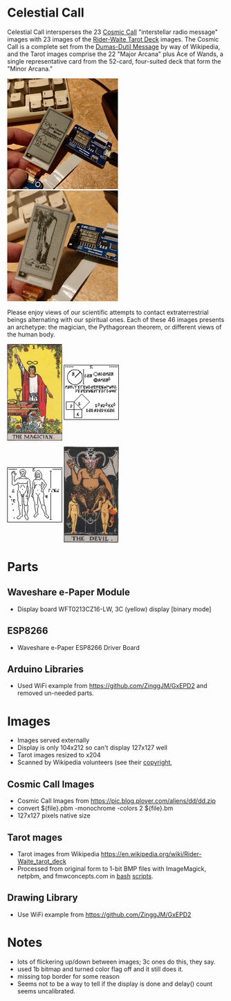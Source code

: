 # Celestial Call

Celestial Call intersperses the 23 [Cosmic Call](https://en.wikipedia.org/wiki/Cosmic_Call) "interstellar radio message" images with 23 images of the [Rider-Waite Tarot Deck](https://en.wikipedia.org/wiki/Rider-Waite_tarot_deck) images. The Cosmic Call is a complete set from the [Dumas-Dutil Message](http://www.plover.com/misc/Dumas-Dutil/messages.pdf) by way of Wikipedia, and the Tarot images comprise the 22 "Major Arcana" plus Ace of Wands, a single representative card from the 52-card, four-suited deck that form the "Minor Arcana."

![Cosmic Call, Pythagorean Theorem](doc/pythagoras-256.jpg) ![Rider-Waite Tarot Deck, The Hermit](doc/the-hermit-256.jpg)

Please enjoy views of our scientific attempts to contact extraterrestrial beings alternating with our spiritual ones.  Each of these 46 images presents an archetype: the magician, the Pythagorean theorem, or different views of the human body.

<p>
<img alt="Tarot Card, the Magician" title="Tarot Card, the Magician" src="images/tarot/RWS_Tarot_01_Magician.jpg" width="127px" valign="middle" />
<img alt="Cosmic Call Image, Pythagorean Theorem" title="Cosmic Call Image, Pythagorean Theorem" src="images/cosmic_call/p05.bmp" valign="middle" />
</p>

<p>
<img alt="Cosmic Call Image, Man and Woman" title="Cosmic Call Image, Man and Woman" src="images/cosmic_call/p15.bmp" width="127px" valign="middle"/>
<img alt="Tarot Card, the Devil, with man and Woman enslaved" title="Tarot Card, the Devil, with man and Woman enslaved" src="images/tarot/RWS_Tarot_15_Devil.jpg" width="127px" valign="middle"/>
</p>

# Parts
## Waveshare e-Paper Module
- Display board WFT0213CZ16-LW, 3C (yellow) display [binary mode]
## ESP8266
- Waveshare e-Paper ESP8266 Driver Board
## Arduino Libraries
- Used WiFi example from  https://github.com/ZinggJM/GxEPD2 and removed un-needed parts.

# Images
- Images served externally
- Display is only 104x212 so can't display 127x127 well
- Tarot images resized to x204
- Scanned by Wikipedia volunteers (see their [copyright](tarot/COPYRIGHT.txt),

## Cosmic Call Images
- Cosmic Call Images from https://pic.blog.plover.com/aliens/dd/dd.zip
- convert ${file}.pbm -monochrome -colors 2 ${file}.bm
- 127x127 pixels native size


## Tarot mages
- Tarot images from Wikipedia https://en.wikipedia.org/wiki/Rider-Waite_tarot_deck
- Processed from original form to 1-bit BMP files with ImageMagick, netpbm, and fmwconcepts.com in [bash](jpgtobmp.sh) [scripts](doit.sh).

## Drawing Library
- Use WiFi example from  https://github.com/ZinggJM/GxEPD2

# Notes
- lots of flickering up/down between images; 3c ones do this, they say.
- used 1b bitmap and turned color flag off and it still does it.
- missing top border for some reason
- Seems not to be a way to tell if the display is done and delay() count seems uncalibrated.

